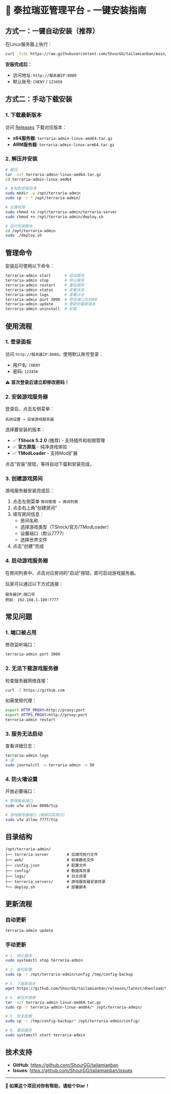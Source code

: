 # 🚀 泰拉瑞亚管理平台 - 一键安装指南

## 方式一：一键自动安装（推荐）

在Linux服务器上执行：

```bash
curl -fsSL https://raw.githubusercontent.com/ShourGG/tailamianban/main/deploy.sh | sudo bash
```

**安装完成后：**
- 访问地址: `http://服务器IP:8080`
- 默认账号: `CHENY` / `123456`

## 方式二：手动下载安装

### 1. 下载最新版本

访问 [Releases](https://github.com/ShourGG/tailamianban/releases/latest) 下载对应版本：

- **x64服务器**: `terraria-admin-linux-amd64.tar.gz`
- **ARM服务器**: `terraria-admin-linux-arm64.tar.gz`

### 2. 解压并安装

```bash
# 解压
tar -xzf terraria-admin-linux-amd64.tar.gz
cd terraria-admin-linux-amd64

# 复制到安装目录
sudo mkdir -p /opt/terraria-admin
sudo cp -r * /opt/terraria-admin/

# 设置权限
sudo chmod +x /opt/terraria-admin/terraria-server
sudo chmod +x /opt/terraria-admin/deploy.sh

# 运行安装脚本
cd /opt/terraria-admin
sudo ./deploy.sh
```

## 管理命令

安装后可使用以下命令：

```bash
terraria-admin start      # 启动服务
terraria-admin stop       # 停止服务
terraria-admin restart    # 重启服务
terraria-admin status     # 查看状态
terraria-admin logs       # 查看日志
terraria-admin port 3000  # 修改端口为3000
terraria-admin update     # 更新到最新版本
terraria-admin uninstall  # 卸载
```

## 使用流程

### 1. 登录面板

访问 `http://服务器IP:8080`，使用默认账号登录：
- 用户名: `CHENY`
- 密码: `123456`

⚠️ **首次登录后请立即修改密码！**

### 2. 安装游戏服务器

登录后，点击左侧菜单：
```
系统设置 → 安装游戏服务器
```

选择要安装的版本：
- ✅ **TShock 5.2.0** (推荐) - 支持插件和权限管理
- ✅ **官方原版** - 纯净游戏体验
- ✅ **TModLoader** - 支持Mod扩展

点击"安装"按钮，等待自动下载和安装完成。

### 3. 创建游戏房间

游戏服务器安装完成后：

1. 点击左侧菜单 `房间管理 → 房间列表`
2. 点击右上角"创建房间"
3. 填写房间信息：
   - 房间名称
   - 选择游戏类型（TShock/官方/TModLoader）
   - 设置端口（默认7777）
   - 选择世界文件
4. 点击"创建"完成

### 4. 启动游戏服务器

在房间列表中，点击对应房间的"启动"按钮，即可启动游戏服务器。

玩家可以通过以下方式连接：
```
服务器IP:端口号
例如: 192.168.1.100:7777
```

## 常见问题

### 1. 端口被占用

修改监听端口：
```bash
terraria-admin port 3000
```

### 2. 无法下载游戏服务器

检查服务器网络连接：
```bash
curl -I https://github.com
```

如需使用代理：
```bash
export HTTP_PROXY=http://proxy:port
export HTTPS_PROXY=http://proxy:port
terraria-admin restart
```

### 3. 服务无法启动

查看详细日志：
```bash
terraria-admin logs
# 或
sudo journalctl -u terraria-admin -n 50
```

### 4. 防火墙设置

开放必要端口：
```bash
# 管理面板端口
sudo ufw allow 8080/tcp

# 游戏服务器端口（根据实际情况）
sudo ufw allow 7777/tcp
```

## 目录结构

```
/opt/terraria-admin/
├── terraria-server        # 后端可执行文件
├── web/                   # 前端静态文件
├── config.json            # 配置文件
├── config/                # 数据库目录
├── logs/                  # 日志目录
├── terraria_servers/      # 游戏服务器安装目录
└── deploy.sh              # 部署脚本
```

## 更新流程

### 自动更新

```bash
terraria-admin update
```

### 手动更新

```bash
# 1. 停止服务
sudo systemctl stop terraria-admin

# 2. 备份配置
sudo cp -r /opt/terraria-admin/config /tmp/config-backup

# 3. 下载新版本
wget https://github.com/ShourGG/tailamianban/releases/latest/download/terraria-admin-linux-amd64.tar.gz

# 4. 解压并替换
tar -xzf terraria-admin-linux-amd64.tar.gz
sudo cp -r terraria-admin-linux-amd64/* /opt/terraria-admin/

# 5. 恢复配置
sudo cp -r /tmp/config-backup/* /opt/terraria-admin/config/

# 6. 重启服务
sudo systemctl start terraria-admin
```

## 技术支持

- **GitHub**: https://github.com/ShourGG/tailamianban
- **Issues**: https://github.com/ShourGG/tailamianban/issues

---

**🌟 如果这个项目对你有帮助，请给个Star！**

